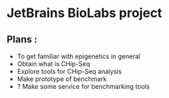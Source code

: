# JetBrains BioLabs project

## Plans :
* To get familiar with epigenetics in general
* Obtain what is CHip-Seq
* Explore tools for CHip-Seq analysis
* Make prototype of benchmark
* ? Make some service for benchmarking tools